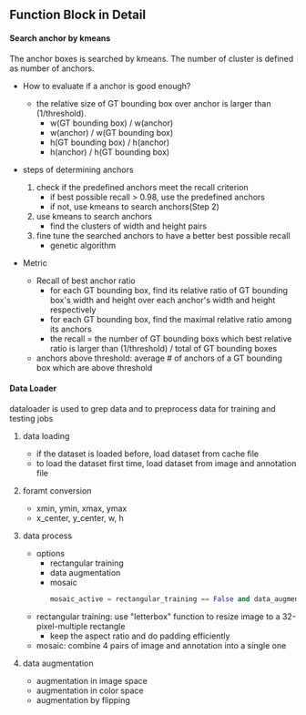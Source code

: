 Function Block in Detail 
---

#### Search anchor by kmeans 
The anchor boxes is searched by kmeans. The number of cluster is defined as number of anchors. 

- How to evaluate if a anchor is good enough?
    - the relative size of GT bounding box over anchor is larger than (1/threshold).
        - w(GT bounding box) / w(anchor) 
        - w(anchor) / w(GT bounding box)
        - h(GT bounding box)  / h(anchor) 
        - h(anchor) / h(GT bounding box)

- steps of determining anchors 
    1. check if the predefined anchors meet the recall criterion
        - if best possible recall > 0.98, use the predefined anchors 
        - if not, use kmeans to search anchors(Step 2)  
    2. use kmeans to search anchors
        - find the clusters of width and height pairs
    3. fine tune the searched anchors to have a better best possible recall 
        - genetic algorithm

- Metric
    - Recall of best anchor ratio
        - for each GT bounding box, find its relative ratio of GT bounding box's width and height over each anchor's width and height respectively
        - for each GT bounding box, find the maximal relative ratio among its anchors
        - the recall = the number of GT bounding boxs which best relative ratio is larger than (1/threshold) / total of GT bounding boxes
    - anchors above threshold: average # of anchors of a GT bounding box which are above threshold


#### Data Loader 
dataloader is used to grep data and to preprocess data for training and testing jobs 

1. data loading 
    - if the dataset is loaded before, load dataset from cache file
    - to load the dataset first time, load dataset from image and annotation file
2. foramt conversion
    - xmin, ymin, xmax, ymax
    - x_center, y_center, w, h

3. data process 
    - options
        - rectangular training
        - data augmentation
        - mosaic
            ```python
            mosaic_active = rectangular_training == False and data_augmentation == True
            ```
    - rectangular training: use "letterbox" function to resize image to a 32-pixel-multiple rectangle 
        - keep the aspect ratio and do padding efficiently
    - mosaic: combine 4 pairs of image and annotation into a single one

4. data augmentation
    - augmentation in image space 
    - augmentation in color space 
    - augmentation by flipping


